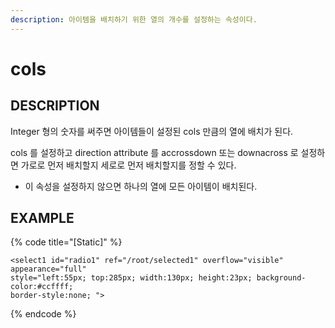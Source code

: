 ```yaml
---
description: 아이템을 배치하기 위한 열의 개수를 설정하는 속성이다.
---
```


# cols

## DESCRIPTION

Integer 형의 숫자를 써주면 아이템들이 설정된 cols 만큼의 열에 배치가 된다.

cols 를 설정하고 direction attribute 를 accrossdown 또는 downacross 로 설정하면 가로로 먼저 배치할지 세로로 먼저 배치할지를 정할 수 있다.

* 이 속성을 설정하지 않으면 하나의 열에 모든 아이템이 배치된다.  

## EXAMPLE

{% code title="\[Static\]" %}
```markup
<select1 id="radio1" ref="/root/selected1" overflow="visible" appearance="full" 
style="left:55px; top:285px; width:130px; height:23px; background-color:#ccffff; 
border-style:none; "> 
```
{% endcode %}

